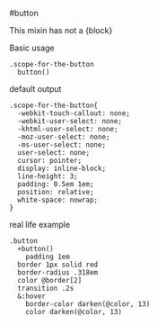 #button

This mixin has not a {block}

Basic usage
  
```
.scope-for-the-button
  button()
```

default output

```
.scope-for-the-button{
  -webkit-touch-callout: none;
  -webkit-user-select: none;
  -khtml-user-select: none;
  -moz-user-select: none;
  -ms-user-select: none;
  user-select: none;
  cursor: pointer;
  display: inline-block;
  line-height: 3;
  padding: 0.5em 1em;
  position: relative;
  white-space: nowrap;
}
```

real life example

```stylus
.button
  +button()
    padding 1em
  border 1px solid red
  border-radius .318em
  color @border[2]
  transition .2s
  &:hover
    border-color darken(@color, 13)
    color darken(@color, 13)
```